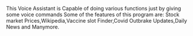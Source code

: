 This Voice Assistant is Capable of doing various functions just by giving some voice commands Some of the features of this program are: Stock market Prices,Wikipedia,Vaccine slot Finder,Covid Outbrake Updates,Daily News and Manymore.
